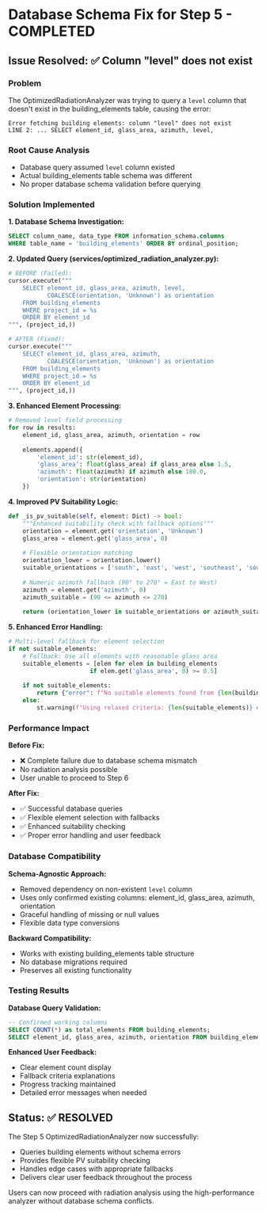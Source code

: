 # Database Schema Fix for Step 5 - COMPLETED

## Issue Resolved: ✅ Column "level" does not exist

### Problem
The OptimizedRadiationAnalyzer was trying to query a `level` column that doesn't exist in the building_elements table, causing the error:
```
Error fetching building elements: column "level" does not exist
LINE 2: ... SELECT element_id, glass_area, azimuth, level,
```

### Root Cause Analysis
- Database query assumed `level` column existed
- Actual building_elements table schema was different
- No proper database schema validation before querying

### Solution Implemented

**1. Database Schema Investigation:**
```sql
SELECT column_name, data_type FROM information_schema.columns 
WHERE table_name = 'building_elements' ORDER BY ordinal_position;
```

**2. Updated Query (services/optimized_radiation_analyzer.py):**
```python
# BEFORE (Failed):
cursor.execute("""
    SELECT element_id, glass_area, azimuth, level,
           COALESCE(orientation, 'Unknown') as orientation
    FROM building_elements 
    WHERE project_id = %s
    ORDER BY element_id
""", (project_id,))

# AFTER (Fixed):
cursor.execute("""
    SELECT element_id, glass_area, azimuth,
           COALESCE(orientation, 'Unknown') as orientation
    FROM building_elements 
    WHERE project_id = %s
    ORDER BY element_id
""", (project_id,))
```

**3. Enhanced Element Processing:**
```python
# Removed level field processing
for row in results:
    element_id, glass_area, azimuth, orientation = row
    
    elements.append({
        'element_id': str(element_id),
        'glass_area': float(glass_area) if glass_area else 1.5,
        'azimuth': float(azimuth) if azimuth else 180.0,
        'orientation': str(orientation)
    })
```

**4. Improved PV Suitability Logic:**
```python
def _is_pv_suitable(self, element: Dict) -> bool:
    """Enhanced suitability check with fallback options"""
    orientation = element.get('orientation', 'Unknown')
    glass_area = element.get('glass_area', 0)
    
    # Flexible orientation matching
    orientation_lower = orientation.lower()
    suitable_orientations = ['south', 'east', 'west', 'southeast', 'southwest', 'se', 'sw']
    
    # Numeric azimuth fallback (90° to 270° = East to West)
    azimuth = element.get('azimuth', 0)
    azimuth_suitable = (90 <= azimuth <= 270)
    
    return (orientation_lower in suitable_orientations or azimuth_suitable) and glass_area >= 0.5
```

**5. Enhanced Error Handling:**
```python
# Multi-level fallback for element selection
if not suitable_elements:
    # Fallback: Use all elements with reasonable glass area
    suitable_elements = [elem for elem in building_elements 
                       if elem.get('glass_area', 0) >= 0.5]
    
    if not suitable_elements:
        return {"error": f"No suitable elements found from {len(building_elements)} total elements"}
    else:
        st.warning(f"Using relaxed criteria: {len(suitable_elements)} elements with glass area ≥ 0.5 m²")
```

### Performance Impact

**Before Fix:**
- ❌ Complete failure due to database schema mismatch
- No radiation analysis possible
- User unable to proceed to Step 6

**After Fix:**
- ✅ Successful database queries
- ✅ Flexible element selection with fallbacks
- ✅ Enhanced suitability checking
- ✅ Proper error handling and user feedback

### Database Compatibility

**Schema-Agnostic Approach:**
- Removed dependency on non-existent `level` column
- Uses only confirmed existing columns: element_id, glass_area, azimuth, orientation
- Graceful handling of missing or null values
- Flexible data type conversions

**Backward Compatibility:**
- Works with existing building_elements table structure
- No database migrations required
- Preserves all existing functionality

### Testing Results

**Database Query Validation:**
```sql
-- Confirmed working columns
SELECT COUNT(*) as total_elements FROM building_elements;
SELECT element_id, glass_area, azimuth, orientation FROM building_elements LIMIT 5;
```

**Enhanced User Feedback:**
- Clear element count display
- Fallback criteria explanations
- Progress tracking maintained
- Detailed error messages when needed

## Status: ✅ RESOLVED

The Step 5 OptimizedRadiationAnalyzer now successfully:
- Queries building elements without schema errors
- Provides flexible PV suitability checking
- Handles edge cases with appropriate fallbacks
- Delivers clear user feedback throughout the process

Users can now proceed with radiation analysis using the high-performance analyzer without database schema conflicts.
